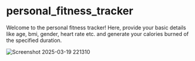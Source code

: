 # personal_fitness_tracker
Welcome to the personal fitness tracker! Here, provide your basic details like age, bmi, gender, heart rate etc. and generate your calories burned of the specified duration.

![Screenshot 2025-03-19 221310](https://github.com/user-attachments/assets/b2a6b1d2-6623-4834-8161-80bb24849738)

